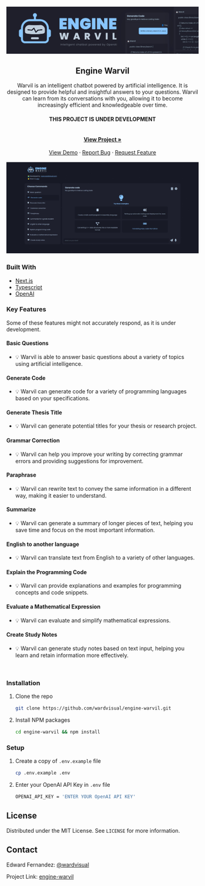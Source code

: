 <div id="top"></div>

<!-- PROJECT LOGO -->
<br />
<div align="center">
  <a href="https://github.com/wardvisual/engine-warvil">
    <img src="./public/banner.svg" alt="banner">
  </a>
  <br />
  <h2 align="center">Engine Warvil</h2>

  <p align=" center">Warvil is an intelligent chatbot powered by artificial intelligence. It is designed to provide helpful and insightful answers to your questions. Warvil can learn from its conversations with you, allowing it to become increasingly efficient and knowledgeable over time.</p>
  <h4>THIS PROJECT IS UNDER DEVELOPMENT</h4>
    <br />
    <a href="https://engine-warvil.vercel.app/"><strong>View Project »</strong></a>
    <br />    
    <br />
    <a href="https://github.com/wardvisual/engine-warvil">View Demo</a>
    ·
    <a href="https://github.com/wardvisual/engine-warvil/issues">Report Bug</a>
    ·
    <a href="https://github.com/wardvisual/engine-warvil/issues">Request Feature</a>
  
</div>

<br />
<a href="https://github.com/wardvisual/engine-warvil">
   <img src="./public/banner.jpg" alt="homepage">
</a>

<br />
<!-- BUILT WITH -->

### Built With

- [Next.js](https://nextjs.org/)
- [Typescript](https://www.typescriptlang.org/)
- [OpenAI](https://openai.com/)

<!-- FEATURES -->
### Key Features
   Some of these features might not accurately respond, as it is under development.

 #### Basic Questions
   - 💡 Warvil is able to answer basic questions about a variety of topics using artificial intelligence.
#### Generate Code
  - 💡 Warvil can generate code for a variety of programming languages based on your specifications.

#### Generate Thesis Title
   - 💡 Warvil can generate potential titles for your thesis or research project.

#### Grammar Correction
   - 💡 Warvil can help you improve your writing by correcting grammar errors and providing suggestions for improvement.

#### Paraphrase
- 💡 Warvil can rewrite text to convey the same information in a different way, making it easier to understand.

#### Summarize
- 💡 Warvil can generate a summary of longer pieces of text, helping you save time and focus on the most important information.
#### English to another language
- 💡 Warvil can translate text from English to a variety of other languages.
#### Explain the Programming Code
- 💡 Warvil can provide explanations and examples for programming concepts and code snippets.

#### Evaluate a Mathematical Expression
- 💡 Warvil can evaluate and simplify mathematical expressions.
#### Create Study Notes
- 💡 Warvil can generate study notes based on text input, helping you learn and retain information more effectively.

<!-- INSTALLATION -->
<br />

### Installation

1. Clone the repo

   ```sh
   git clone https://github.com/wardvisual/engine-warvil.git
   ```

2. Install NPM packages

   ```sh
   cd engine-warvil && npm install
   ```

### Setup

1. Create a copy of `.env.example` file

   ```sh
   cp .env.example .env
   ```

2. Enter your OpenAI API Key in `.env` file

   ```sh
   OPENAI_API_KEY = 'ENTER YOUR OpenAI API KEY'
   ```

<!-- LICENSE -->

## License

Distributed under the MIT License. See `LICENSE` for more information.

<!-- CONTACT -->

## Contact

Edward Fernandez: [@wardvisual](https://twitter.com/wardvisual)

Project Link: [engine-warvil](https://engine-warvil.vercel.app/)
